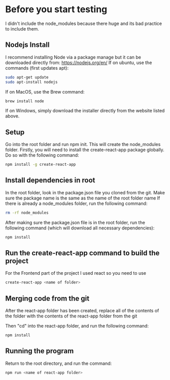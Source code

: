 # Before you start testing
I didn't include the node_modules because there huge and its bad practice to include them.

## Nodejs Install
I recommend installing Node via a package manage but it can be downloaded directly from: https://nodejs.org/en/
If on ubuntu, use the commands (first updates apt):

```bash 
sudo apt-get update
sudo apt-install nodejs
```

If on MacOS, use the Brew command:
```bash
brew install node
```

If on Windows, simply download the installer directly from the website listed above. 

## Setup
Go into the root folder and run npm init. This will create the node_modules folder. Firstly, you will need to install the create-react-app package globally.
Do so with the following command:

```bash
npm install -g create-react-app
```

## Install dependencies in root
In the root folder, look in the package.json file you cloned from the git. Make sure the package name is the same as the name of the root folder name
If there is already a node_modules folder, run the following command:

```bash
rm -rf node_modules
```

After making sure the package.json file is in the root folder, run the following command (which will download all necessary dependencies):
```bash
npm install
```

## Run the create-react-app command to build the project

For the Frontend part of the project I used react so you need to use

```bash
create-react-app <name of folder>
```

## Merging code from the git

After the react-app folder has been created, replace all of the contents of the folder with the contents of the react-app folder from the git

Then "cd" into the react-app folder, and run the following command:

```bash
npm install
```

## Running the program

Return to the root directory, and run the command:

```bash
npm run <name of react-app folder>
```
